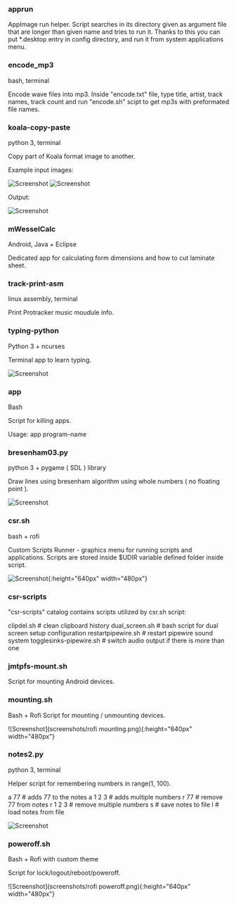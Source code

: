 
### apprun

AppImage run helper.
Script searches in its directory given as argument file that are longer
than given name and tries to run it. Thanks to this you can put
*.desktop entry in config directory, and run it from system applications menu.

### encode_mp3

bash, terminal

Encode wave files into mp3.
Inside "encode.txt" file, type title, artist, track names, track count
and run "encode.sh" scipt to get mp3s with preformated file names.

### koala-copy-paste

python 3, terminal

Copy part of Koala format image to another.

Example input images:

![Screenshot](koala-copy-paste/example_png_converted/img_to_copy_from.png)
![Screenshot](koala-copy-paste/example_png_converted/img_to_copy_to.png)

Output:

![Screenshot](koala-copy-paste/example_png_converted/img_to_copy_to_result.png)

### mWesselCalc

Android, Java + Eclipse

Dedicated app for calculating form dimensions and how to cut laminate sheet.

### track-print-asm

linux assembly, terminal

Print Protracker music moudule info.

### typing-python

Python 3 + ncurses

Terminal app to learn typing.

![Screenshot](screenshots/typing-python.png)

### app

Bash

Script for killing apps.

Usage: app program-name

### bresenham03.py

python 3 + pygame ( SDL ) library

Draw lines using bresenham algorithm using whole numbers ( no floating point ).

![Screenshot](screenshots/bresenham03.png)

### csr.sh

bash + rofi

Custom Scripts Runner - graphics menu for running scripts and applications.
Scripts are stored inside $UDIR variable defined folder inside script.

![Screenshot](screenshots/csr.png){:height="640px" width="480px"}

### csr-scripts

"csr-scripts" catalog contains scripts utilized by csr.sh script:

clipdel.sh                  # clean clipboard history
dual_screen.sh              # bash script for dual screen setup configuration
restartpipewire.sh          # restart pipewire sound system
togglesinks-pipewire.sh     # switch audio output if there is more than one

### jmtpfs-mount.sh

Script for mounting Android devices.

### mounting.sh

Bash + Rofi
Script for mounting / unmounting devices.

![Screenshot](screenshots/rofi mounting.png){:height="640px" width="480px"}

### notes2.py

python 3, terminal

Helper script for remembering numbers in range(1, 100).

a 77    # adds 77 to the notes
a 1 2 3 # adds multiple numbers
r 77    # remove 77 from notes
r 1 2 3 # remove multiple numbers
s       # save notes to file
l       # load notes from file

![Screenshot](screenshots/notes2.png)

### poweroff.sh

Bash + Rofi with custom theme

Script for lock/logout/reboot/poweroff.

![Screenshot](screenshots/rofi poweroff.png){:height="640px" width="480px"}

